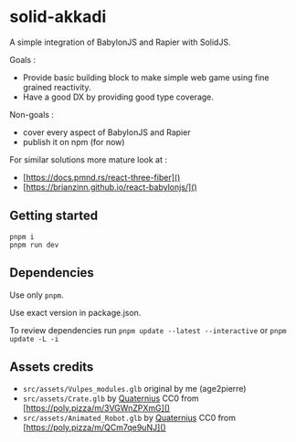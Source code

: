 # solid-akkadi

A simple integration of BabylonJS and Rapier with SolidJS.

Goals :
* Provide basic building block to make simple web game using fine grained reactivity.
* Have a good DX by providing good type coverage.

Non-goals :
* cover every aspect of BabylonJS and Rapier
* publish it on npm (for now)

For similar solutions more mature look at :
* [https://docs.pmnd.rs/react-three-fiber]()
* [https://brianzinn.github.io/react-babylonjs/]()

## Getting started

```
pnpm i
pnpm run dev
```

## Dependencies

Use only `pnpm`.

Use exact version in package.json.

To review dependencies run `pnpm update --latest --interactive` or `pnpm update -L -i`

## Assets credits

- `src/assets/Vulpes_modules.glb` original by me (age2pierre)
- `src/assets/Crate.glb` by [Quaternius](https://quaternius.com/) CC0 from [https://poly.pizza/m/3VGWnZPXmG]()
- `src/assets/Animated_Robot.glb` by [Quaternius](https://quaternius.com/) CC0 from [https://poly.pizza/m/QCm7qe9uNJ]()
